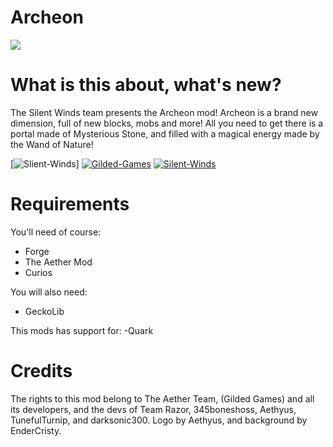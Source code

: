 # Archeon
![](https://media.discordapp.net/attachments/938106904129986590/992778838889222184/unknown.png?width=886&height=498)

# What is this about, what's new?

The Silent Winds team presents the Archeon mod! Archeon is a brand new dimension, full of new blocks, mobs and more! All you need to get there is a portal made of Mysterious Stone, and filled with a magical energy made by the Wand of Nature!
 
[![Slient-Winds](https://discord.gg/hhGPj8sMzT?style=shield)]
[![Gilded-Games](https://circleci.com/gh/Gilded-Games/The-Aether/tree/1.19.svg?style=shield)](https://app.circleci.com/pipelines/github/Gilded-Games/The-Aether?branch=1.19)
[![Silent-Winds](https://discord.gg/hhGPj8sMzT?style=shield)](https://discord.gg/hhGPj8sMzT)
# Requirements

You'll need of course:
 - Forge
 - The Aether Mod
 - Curios
 
 You will also need:
 - GeckoLib
 
 This mods has support for:
 -Quark
 
# Credits

The rights to this mod belong to The Aether Team, (Gilded Games) and all its developers, and the devs of Team Razor, 345boneshoss, Aethyus, TunefulTurnip, and darksonic300. Logo by Aethyus, and background by EnderCristy.
